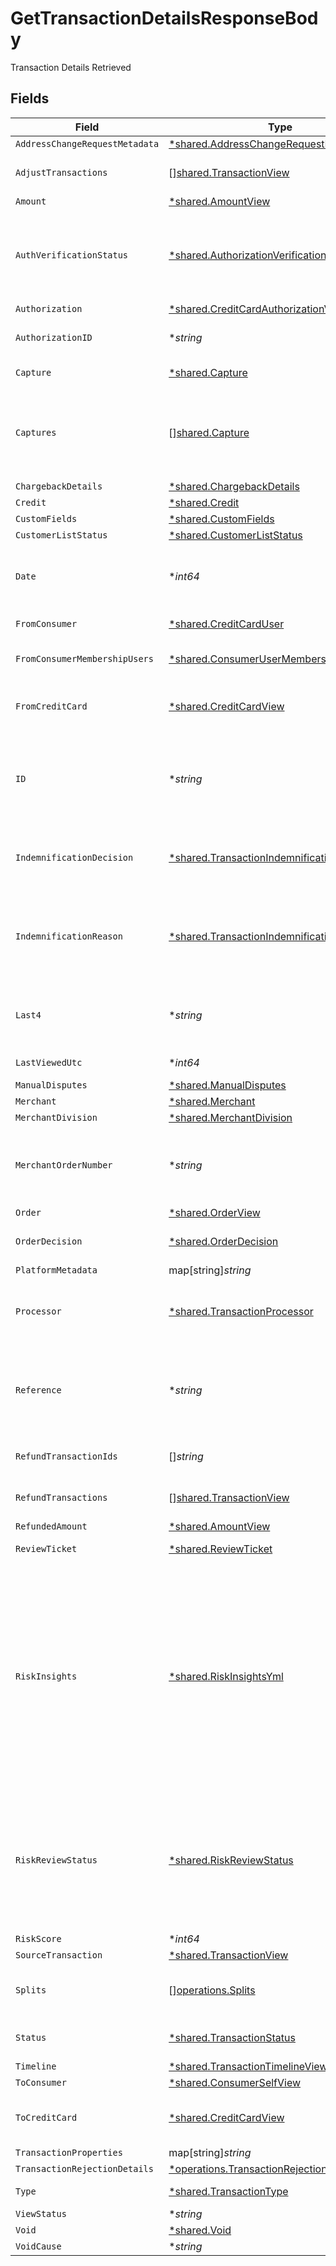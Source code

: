 # GetTransactionDetailsResponseBody

Transaction Details Retrieved



## Fields

| Field                                                                                                                                                                                                                                                                   | Type                                                                                                                                                                                                                                                                    | Required                                                                                                                                                                                                                                                                | Description                                                                                                                                                                                                                                                             | Example                                                                                                                                                                                                                                                                 |
| ----------------------------------------------------------------------------------------------------------------------------------------------------------------------------------------------------------------------------------------------------------------------- | ----------------------------------------------------------------------------------------------------------------------------------------------------------------------------------------------------------------------------------------------------------------------- | ----------------------------------------------------------------------------------------------------------------------------------------------------------------------------------------------------------------------------------------------------------------------- | ----------------------------------------------------------------------------------------------------------------------------------------------------------------------------------------------------------------------------------------------------------------------- | ----------------------------------------------------------------------------------------------------------------------------------------------------------------------------------------------------------------------------------------------------------------------- |
| `AddressChangeRequestMetadata`                                                                                                                                                                                                                                          | [*shared.AddressChangeRequestMetadataView](../../models/shared/addresschangerequestmetadataview.md)                                                                                                                                                                     | :heavy_minus_sign:                                                                                                                                                                                                                                                      | N/A                                                                                                                                                                                                                                                                     |                                                                                                                                                                                                                                                                         |
| `AdjustTransactions`                                                                                                                                                                                                                                                    | [][shared.TransactionView](../../models/shared/transactionview.md)                                                                                                                                                                                                      | :heavy_minus_sign:                                                                                                                                                                                                                                                      | **Nullable** for Transactions Details.<br/>                                                                                                                                                                                                                             |                                                                                                                                                                                                                                                                         |
| `Amount`                                                                                                                                                                                                                                                                | [*shared.AmountView](../../models/shared/amountview.md)                                                                                                                                                                                                                 | :heavy_minus_sign:                                                                                                                                                                                                                                                      | N/A                                                                                                                                                                                                                                                                     |                                                                                                                                                                                                                                                                         |
| `AuthVerificationStatus`                                                                                                                                                                                                                                                | [*shared.AuthorizationVerificationStatus](../../models/shared/authorizationverificationstatus.md)                                                                                                                                                                       | :heavy_minus_sign:                                                                                                                                                                                                                                                      | Used to track the status of micro-authorizations. **Nullable** for Transactions Details.                                                                                                                                                                                | new                                                                                                                                                                                                                                                                     |
| `Authorization`                                                                                                                                                                                                                                                         | [*shared.CreditCardAuthorizationView](../../models/shared/creditcardauthorizationview.md)                                                                                                                                                                               | :heavy_minus_sign:                                                                                                                                                                                                                                                      | N/A                                                                                                                                                                                                                                                                     |                                                                                                                                                                                                                                                                         |
| `AuthorizationID`                                                                                                                                                                                                                                                       | **string*                                                                                                                                                                                                                                                               | :heavy_minus_sign:                                                                                                                                                                                                                                                      | The authorization's id.                                                                                                                                                                                                                                                 | T1c3p4yBuVYJ9                                                                                                                                                                                                                                                           |
| `Capture`                                                                                                                                                                                                                                                               | [*shared.Capture](../../models/shared/capture.md)                                                                                                                                                                                                                       | :heavy_minus_sign:                                                                                                                                                                                                                                                      | Deprecated. Use `captures`.                                                                                                                                                                                                                                             |                                                                                                                                                                                                                                                                         |
| `Captures`                                                                                                                                                                                                                                                              | [][shared.Capture](../../models/shared/capture.md)                                                                                                                                                                                                                      | :heavy_minus_sign:                                                                                                                                                                                                                                                      | All captures associated with the transaction. **Nullable** for Transactions Details.                                                                                                                                                                                    |                                                                                                                                                                                                                                                                         |
| `ChargebackDetails`                                                                                                                                                                                                                                                     | [*shared.ChargebackDetails](../../models/shared/chargebackdetails.md)                                                                                                                                                                                                   | :heavy_minus_sign:                                                                                                                                                                                                                                                      | N/A                                                                                                                                                                                                                                                                     |                                                                                                                                                                                                                                                                         |
| `Credit`                                                                                                                                                                                                                                                                | [*shared.Credit](../../models/shared/credit.md)                                                                                                                                                                                                                         | :heavy_minus_sign:                                                                                                                                                                                                                                                      | N/A                                                                                                                                                                                                                                                                     |                                                                                                                                                                                                                                                                         |
| `CustomFields`                                                                                                                                                                                                                                                          | [*shared.CustomFields](../../models/shared/customfields.md)                                                                                                                                                                                                             | :heavy_minus_sign:                                                                                                                                                                                                                                                      | N/A                                                                                                                                                                                                                                                                     |                                                                                                                                                                                                                                                                         |
| `CustomerListStatus`                                                                                                                                                                                                                                                    | [*shared.CustomerListStatus](../../models/shared/customerliststatus.md)                                                                                                                                                                                                 | :heavy_minus_sign:                                                                                                                                                                                                                                                      | N/A                                                                                                                                                                                                                                                                     |                                                                                                                                                                                                                                                                         |
| `Date`                                                                                                                                                                                                                                                                  | **int64*                                                                                                                                                                                                                                                                | :heavy_minus_sign:                                                                                                                                                                                                                                                      | Transaction date. **Nullable** for Transactions Details.                                                                                                                                                                                                                | 1615407159447                                                                                                                                                                                                                                                           |
| `FromConsumer`                                                                                                                                                                                                                                                          | [*shared.CreditCardUser](../../models/shared/creditcarduser.md)                                                                                                                                                                                                         | :heavy_minus_sign:                                                                                                                                                                                                                                                      | The credit card user.                                                                                                                                                                                                                                                   |                                                                                                                                                                                                                                                                         |
| `FromConsumerMembershipUsers`                                                                                                                                                                                                                                           | [*shared.ConsumerUserMembership](../../models/shared/consumerusermembership.md)                                                                                                                                                                                         | :heavy_minus_sign:                                                                                                                                                                                                                                                      | **Nullable** for Transactions Details.<br/>                                                                                                                                                                                                                             |                                                                                                                                                                                                                                                                         |
| `FromCreditCard`                                                                                                                                                                                                                                                        | [*shared.CreditCardView](../../models/shared/creditcardview.md)                                                                                                                                                                                                         | :heavy_minus_sign:                                                                                                                                                                                                                                                      | Contains details about the credit card transaction.                                                                                                                                                                                                                     |                                                                                                                                                                                                                                                                         |
| `ID`                                                                                                                                                                                                                                                                    | **string*                                                                                                                                                                                                                                                               | :heavy_minus_sign:                                                                                                                                                                                                                                                      | The unique ID associated with the transaction. **Nullable** for Transactions Details.                                                                                                                                                                                   | T1c3p4yBuVYJ9                                                                                                                                                                                                                                                           |
| `IndemnificationDecision`                                                                                                                                                                                                                                               | [*shared.TransactionIndemnificationDecision](../../models/shared/transactionindemnificationdecision.md)                                                                                                                                                                 | :heavy_minus_sign:                                                                                                                                                                                                                                                      | Describes whether the transaction is indemnified by Bolt for fraud.<br/>                                                                                                                                                                                                | indemnified                                                                                                                                                                                                                                                             |
| `IndemnificationReason`                                                                                                                                                                                                                                                 | [*shared.TransactionIndemnificationReason](../../models/shared/transactionindemnificationreason.md)                                                                                                                                                                     | :heavy_minus_sign:                                                                                                                                                                                                                                                      | Describes the reason that the transaction is or is not indemnified by Bolt for fraud.<br/>                                                                                                                                                                              | merchant_force_approved                                                                                                                                                                                                                                                 |
| `Last4`                                                                                                                                                                                                                                                                 | **string*                                                                                                                                                                                                                                                               | :heavy_minus_sign:                                                                                                                                                                                                                                                      | The card's last 4 digits. **Nullable** for Transactions Details.                                                                                                                                                                                                        | 4021                                                                                                                                                                                                                                                                    |
| `LastViewedUtc`                                                                                                                                                                                                                                                         | **int64*                                                                                                                                                                                                                                                                | :heavy_minus_sign:                                                                                                                                                                                                                                                      | The last view time as UTC.                                                                                                                                                                                                                                              | 1485997169003                                                                                                                                                                                                                                                           |
| `ManualDisputes`                                                                                                                                                                                                                                                        | [*shared.ManualDisputes](../../models/shared/manualdisputes.md)                                                                                                                                                                                                         | :heavy_minus_sign:                                                                                                                                                                                                                                                      | N/A                                                                                                                                                                                                                                                                     |                                                                                                                                                                                                                                                                         |
| `Merchant`                                                                                                                                                                                                                                                              | [*shared.Merchant](../../models/shared/merchant.md)                                                                                                                                                                                                                     | :heavy_minus_sign:                                                                                                                                                                                                                                                      | N/A                                                                                                                                                                                                                                                                     |                                                                                                                                                                                                                                                                         |
| `MerchantDivision`                                                                                                                                                                                                                                                      | [*shared.MerchantDivision](../../models/shared/merchantdivision.md)                                                                                                                                                                                                     | :heavy_minus_sign:                                                                                                                                                                                                                                                      | N/A                                                                                                                                                                                                                                                                     |                                                                                                                                                                                                                                                                         |
| `MerchantOrderNumber`                                                                                                                                                                                                                                                   | **string*                                                                                                                                                                                                                                                               | :heavy_minus_sign:                                                                                                                                                                                                                                                      | The merchant's internal order number for this transaction.                                                                                                                                                                                                              | O-1234567                                                                                                                                                                                                                                                               |
| `Order`                                                                                                                                                                                                                                                                 | [*shared.OrderView](../../models/shared/orderview.md)                                                                                                                                                                                                                   | :heavy_minus_sign:                                                                                                                                                                                                                                                      | N/A                                                                                                                                                                                                                                                                     |                                                                                                                                                                                                                                                                         |
| `OrderDecision`                                                                                                                                                                                                                                                         | [*shared.OrderDecision](../../models/shared/orderdecision.md)                                                                                                                                                                                                           | :heavy_minus_sign:                                                                                                                                                                                                                                                      | Decision and score for an order.                                                                                                                                                                                                                                        |                                                                                                                                                                                                                                                                         |
| `PlatformMetadata`                                                                                                                                                                                                                                                      | map[string]*string*                                                                                                                                                                                                                                                     | :heavy_minus_sign:                                                                                                                                                                                                                                                      | N/A                                                                                                                                                                                                                                                                     |                                                                                                                                                                                                                                                                         |
| `Processor`                                                                                                                                                                                                                                                             | [*shared.TransactionProcessor](../../models/shared/transactionprocessor.md)                                                                                                                                                                                             | :heavy_minus_sign:                                                                                                                                                                                                                                                      | The processor used. **Nullable** for Transactions Details.                                                                                                                                                                                                              | adyen_gateway                                                                                                                                                                                                                                                           |
| `Reference`                                                                                                                                                                                                                                                             | **string*                                                                                                                                                                                                                                                               | :heavy_minus_sign:                                                                                                                                                                                                                                                      | The transaction's 12-digit Bolt reference ID. **Nullable** for Transactions Details.                                                                                                                                                                                    | LBLJ-TWW7-R9VC                                                                                                                                                                                                                                                          |
| `RefundTransactionIds`                                                                                                                                                                                                                                                  | []*string*                                                                                                                                                                                                                                                              | :heavy_minus_sign:                                                                                                                                                                                                                                                      | **Nullable** for Transactions Details.<br/>                                                                                                                                                                                                                             |                                                                                                                                                                                                                                                                         |
| `RefundTransactions`                                                                                                                                                                                                                                                    | [][shared.TransactionView](../../models/shared/transactionview.md)                                                                                                                                                                                                      | :heavy_minus_sign:                                                                                                                                                                                                                                                      | **Nullable** for Transactions Details.<br/>                                                                                                                                                                                                                             |                                                                                                                                                                                                                                                                         |
| `RefundedAmount`                                                                                                                                                                                                                                                        | [*shared.AmountView](../../models/shared/amountview.md)                                                                                                                                                                                                                 | :heavy_minus_sign:                                                                                                                                                                                                                                                      | N/A                                                                                                                                                                                                                                                                     |                                                                                                                                                                                                                                                                         |
| `ReviewTicket`                                                                                                                                                                                                                                                          | [*shared.ReviewTicket](../../models/shared/reviewticket.md)                                                                                                                                                                                                             | :heavy_minus_sign:                                                                                                                                                                                                                                                      | Internal use only.                                                                                                                                                                                                                                                      |                                                                                                                                                                                                                                                                         |
| `RiskInsights`                                                                                                                                                                                                                                                          | [*shared.RiskInsightsYml](../../models/shared/riskinsightsyml.md)                                                                                                                                                                                                       | :heavy_minus_sign:                                                                                                                                                                                                                                                      | Displays fraud decisioning insights based on key factors. This information can either be forwarded via a `risk_insights` transaction webhook type or be polled by sending a `GET` request to Bolt's [transactions endpoint](/api-bolt/#operation/transaction-details).<br/> |                                                                                                                                                                                                                                                                         |
| `RiskReviewStatus`                                                                                                                                                                                                                                                      | [*shared.RiskReviewStatus](../../models/shared/riskreviewstatus.md)                                                                                                                                                                                                     | :heavy_minus_sign:                                                                                                                                                                                                                                                      | Describes the current Risk Review status. A transaction could be unreviewed, reviewed, or pending manual review by the Bolt team.                                                                                                                                       | reviewed                                                                                                                                                                                                                                                                |
| `RiskScore`                                                                                                                                                                                                                                                             | **int64*                                                                                                                                                                                                                                                                | :heavy_minus_sign:                                                                                                                                                                                                                                                      | N/A                                                                                                                                                                                                                                                                     |                                                                                                                                                                                                                                                                         |
| `SourceTransaction`                                                                                                                                                                                                                                                     | [*shared.TransactionView](../../models/shared/transactionview.md)                                                                                                                                                                                                       | :heavy_minus_sign:                                                                                                                                                                                                                                                      | N/A                                                                                                                                                                                                                                                                     |                                                                                                                                                                                                                                                                         |
| `Splits`                                                                                                                                                                                                                                                                | [][operations.Splits](../../models/operations/splits.md)                                                                                                                                                                                                                | :heavy_minus_sign:                                                                                                                                                                                                                                                      | A list of splits. **Nullable** for Transactions Details.                                                                                                                                                                                                                |                                                                                                                                                                                                                                                                         |
| `Status`                                                                                                                                                                                                                                                                | [*shared.TransactionStatus](../../models/shared/transactionstatus.md)                                                                                                                                                                                                   | :heavy_minus_sign:                                                                                                                                                                                                                                                      | The transaction's status.                                                                                                                                                                                                                                               | cancelled                                                                                                                                                                                                                                                               |
| `Timeline`                                                                                                                                                                                                                                                              | [*shared.TransactionTimelineView](../../models/shared/transactiontimelineview.md)                                                                                                                                                                                       | :heavy_minus_sign:                                                                                                                                                                                                                                                      | N/A                                                                                                                                                                                                                                                                     |                                                                                                                                                                                                                                                                         |
| `ToConsumer`                                                                                                                                                                                                                                                            | [*shared.ConsumerSelfView](../../models/shared/consumerselfview.md)                                                                                                                                                                                                     | :heavy_minus_sign:                                                                                                                                                                                                                                                      | N/A                                                                                                                                                                                                                                                                     |                                                                                                                                                                                                                                                                         |
| `ToCreditCard`                                                                                                                                                                                                                                                          | [*shared.CreditCardView](../../models/shared/creditcardview.md)                                                                                                                                                                                                         | :heavy_minus_sign:                                                                                                                                                                                                                                                      | Contains details about the credit card transaction.                                                                                                                                                                                                                     |                                                                                                                                                                                                                                                                         |
| `TransactionProperties`                                                                                                                                                                                                                                                 | map[string]*string*                                                                                                                                                                                                                                                     | :heavy_minus_sign:                                                                                                                                                                                                                                                      | N/A                                                                                                                                                                                                                                                                     |                                                                                                                                                                                                                                                                         |
| `TransactionRejectionDetails`                                                                                                                                                                                                                                           | [*operations.TransactionRejectionDetails](../../models/operations/transactionrejectiondetails.md)                                                                                                                                                                       | :heavy_minus_sign:                                                                                                                                                                                                                                                      | N/A                                                                                                                                                                                                                                                                     |                                                                                                                                                                                                                                                                         |
| `Type`                                                                                                                                                                                                                                                                  | [*shared.TransactionType](../../models/shared/transactiontype.md)                                                                                                                                                                                                       | :heavy_minus_sign:                                                                                                                                                                                                                                                      | The type of transaction.                                                                                                                                                                                                                                                | cc_payment                                                                                                                                                                                                                                                              |
| `ViewStatus`                                                                                                                                                                                                                                                            | **string*                                                                                                                                                                                                                                                               | :heavy_minus_sign:                                                                                                                                                                                                                                                      | N/A                                                                                                                                                                                                                                                                     |                                                                                                                                                                                                                                                                         |
| `Void`                                                                                                                                                                                                                                                                  | [*shared.Void](../../models/shared/void.md)                                                                                                                                                                                                                             | :heavy_minus_sign:                                                                                                                                                                                                                                                      | N/A                                                                                                                                                                                                                                                                     |                                                                                                                                                                                                                                                                         |
| `VoidCause`                                                                                                                                                                                                                                                             | **string*                                                                                                                                                                                                                                                               | :heavy_minus_sign:                                                                                                                                                                                                                                                      | N/A                                                                                                                                                                                                                                                                     |                                                                                                                                                                                                                                                                         |